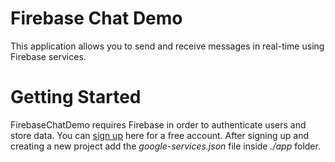 # Firebase Chat Demo

This application allows you to send and receive messages in real-time using Firebase services.

# Getting Started 

FirebaseChatDemo requires Firebase in order to authenticate users and store data. You can [sign up](https://console.firebase.google.com) here for a free account.
After signing up and creating a new project add the *google-services.json* file inside *./app* folder.


